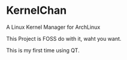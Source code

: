 # KernelChan
A Linux Kernel Manager for ArchLinux

This Project is FOSS do with it, waht you want.

This is my first time using QT.
